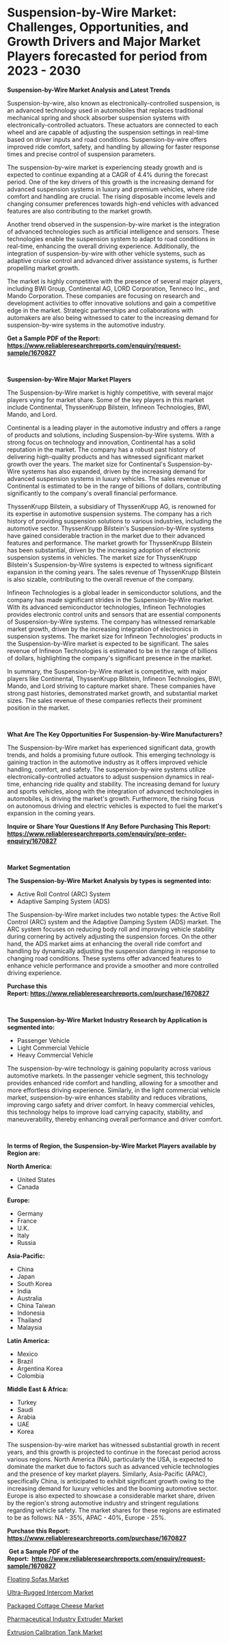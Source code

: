 <p><h1>Suspension-by-Wire Market: Challenges, Opportunities, and Growth Drivers and Major Market Players forecasted for period from 2023 - 2030</h1></p><p><strong>Suspension-by-Wire Market Analysis and Latest Trends</strong></p>
<p><p>Suspension-by-wire, also known as electronically-controlled suspension, is an advanced technology used in automobiles that replaces traditional mechanical spring and shock absorber suspension systems with electronically-controlled actuators. These actuators are connected to each wheel and are capable of adjusting the suspension settings in real-time based on driver inputs and road conditions. Suspension-by-wire offers improved ride comfort, safety, and handling by allowing for faster response times and precise control of suspension parameters.</p><p>The suspension-by-wire market is experiencing steady growth and is expected to continue expanding at a CAGR of 4.4% during the forecast period. One of the key drivers of this growth is the increasing demand for advanced suspension systems in luxury and premium vehicles, where ride comfort and handling are crucial. The rising disposable income levels and changing consumer preferences towards high-end vehicles with advanced features are also contributing to the market growth.</p><p>Another trend observed in the suspension-by-wire market is the integration of advanced technologies such as artificial intelligence and sensors. These technologies enable the suspension system to adapt to road conditions in real-time, enhancing the overall driving experience. Additionally, the integration of suspension-by-wire with other vehicle systems, such as adaptive cruise control and advanced driver assistance systems, is further propelling market growth.</p><p>The market is highly competitive with the presence of several major players, including BWI Group, Continental AG, LORD Corporation, Tenneco Inc., and Mando Corporation. These companies are focusing on research and development activities to offer innovative solutions and gain a competitive edge in the market. Strategic partnerships and collaborations with automakers are also being witnessed to cater to the increasing demand for suspension-by-wire systems in the automotive industry.</p></p>
<p><strong>Get a Sample PDF of the Report:&nbsp; <a href="https://www.reliableresearchreports.com/enquiry/request-sample/1670827">https://www.reliableresearchreports.com/enquiry/request-sample/1670827</a></strong></p>
<p>&nbsp;</p>
<p><strong>Suspension-by-Wire Major Market Players</strong></p>
<p><p>The Suspension-by-Wire market is highly competitive, with several major players vying for market share. Some of the key players in this market include Continental, ThyssenKrupp Bilstein, Infineon Technologies, BWI, Mando, and Lord. </p><p>Continental is a leading player in the automotive industry and offers a range of products and solutions, including Suspension-by-Wire systems. With a strong focus on technology and innovation, Continental has a solid reputation in the market. The company has a robust past history of delivering high-quality products and has witnessed significant market growth over the years. The market size for Continental's Suspension-by-Wire systems has also expanded, driven by the increasing demand for advanced suspension systems in luxury vehicles. The sales revenue of Continental is estimated to be in the range of billions of dollars, contributing significantly to the company's overall financial performance.</p><p>ThyssenKrupp Bilstein, a subsidiary of ThyssenKrupp AG, is renowned for its expertise in automotive suspension systems. The company has a rich history of providing suspension solutions to various industries, including the automotive sector. ThyssenKrupp Bilstein's Suspension-by-Wire systems have gained considerable traction in the market due to their advanced features and performance. The market growth for ThyssenKrupp Bilstein has been substantial, driven by the increasing adoption of electronic suspension systems in vehicles. The market size for ThyssenKrupp Bilstein's Suspension-by-Wire systems is expected to witness significant expansion in the coming years. The sales revenue of ThyssenKrupp Bilstein is also sizable, contributing to the overall revenue of the company.</p><p>Infineon Technologies is a global leader in semiconductor solutions, and the company has made significant strides in the Suspension-by-Wire market. With its advanced semiconductor technologies, Infineon Technologies provides electronic control units and sensors that are essential components of Suspension-by-Wire systems. The company has witnessed remarkable market growth, driven by the increasing integration of electronics in suspension systems. The market size for Infineon Technologies' products in the Suspension-by-Wire market is expected to be significant. The sales revenue of Infineon Technologies is estimated to be in the range of billions of dollars, highlighting the company's significant presence in the market.</p><p>In summary, the Suspension-by-Wire market is competitive, with major players like Continental, ThyssenKrupp Bilstein, Infineon Technologies, BWI, Mando, and Lord striving to capture market share. These companies have strong past histories, demonstrated market growth, and substantial market sizes. The sales revenue of these companies reflects their prominent position in the market.</p></p>
<p>&nbsp;</p>
<p><strong>What Are The Key Opportunities For Suspension-by-Wire Manufacturers?</strong></p>
<p><p>The Suspension-by-Wire market has experienced significant data, growth trends, and holds a promising future outlook. This emerging technology is gaining traction in the automotive industry as it offers improved vehicle handling, comfort, and safety. The suspension-by-wire systems utilize electronically-controlled actuators to adjust suspension dynamics in real-time, enhancing ride quality and stability. The increasing demand for luxury and sports vehicles, along with the integration of advanced technologies in automobiles, is driving the market's growth. Furthermore, the rising focus on autonomous driving and electric vehicles is expected to fuel the market's expansion in the coming years.</p></p>
<p><strong>Inquire or Share Your Questions If Any Before Purchasing This Report: <a href="https://www.reliableresearchreports.com/enquiry/pre-order-enquiry/1670827">https://www.reliableresearchreports.com/enquiry/pre-order-enquiry/1670827</a></strong></p>
<p>&nbsp;</p>
<p><strong>Market Segmentation</strong></p>
<p><strong>The Suspension-by-Wire Market Analysis by types is segmented into:</strong></p>
<p><ul><li>Active Roll Control (ARC) System</li><li>Adaptive Samping System (ADS)</li></ul></p>
<p><p>The Suspension-by-Wire market includes two notable types: the Active Roll Control (ARC) system and the Adaptive Damping System (ADS) market. The ARC system focuses on reducing body roll and improving vehicle stability during cornering by actively adjusting the suspension forces. On the other hand, the ADS market aims at enhancing the overall ride comfort and handling by dynamically adjusting the suspension damping in response to changing road conditions. These systems offer advanced features to enhance vehicle performance and provide a smoother and more controlled driving experience.</p></p>
<p><strong>Purchase this Report:&nbsp;<a href="https://www.reliableresearchreports.com/purchase/1670827">https://www.reliableresearchreports.com/purchase/1670827</a></strong></p>
<p>&nbsp;</p>
<p><strong>The Suspension-by-Wire Market Industry Research by Application is segmented into:</strong></p>
<p><ul><li>Passenger Vehicle</li><li>Light Commercial Vehicle</li><li>Heavy Commercial Vehicle</li></ul></p>
<p><p>The suspension-by-wire technology is gaining popularity across various automotive markets. In the passenger vehicle segment, this technology provides enhanced ride comfort and handling, allowing for a smoother and more effortless driving experience. Similarly, in the light commercial vehicle market, suspension-by-wire enhances stability and reduces vibrations, improving cargo safety and driver comfort. In heavy commercial vehicles, this technology helps to improve load carrying capacity, stability, and maneuverability, thereby enhancing overall performance and driver comfort.</p></p>
<p>&nbsp;</p>
<p><strong>In terms of Region, the Suspension-by-Wire Market Players available by Region are:</strong></p>
<p>
    <p> <strong> North America: </strong>
        <ul>
            <li>United States</li>
            <li>Canada</li>
        </ul>
        </p> 
    <p> <strong> Europe: </strong>
        <ul>
            <li>Germany</li>
            <li>France</li>
            <li>U.K.</li>
            <li>Italy</li>
            <li>Russia</li>
        </ul>
        </p> 
    <p> <strong> Asia-Pacific: </strong>
        <ul>
            <li>China</li>
            <li>Japan</li>
            <li>South Korea</li>
            <li>India</li>
            <li>Australia</li>
            <li>China Taiwan</li>
            <li>Indonesia</li>
            <li>Thailand</li>
            <li>Malaysia</li>
        </ul>
        </p> 
    <p> <strong> Latin America: </strong>
        <ul>
            <li>Mexico</li>
            <li>Brazil</li>
            <li>Argentina Korea</li>
            <li>Colombia</li>
        </ul>
        </p> 
    <p> <strong> Middle East & Africa: </strong>
        <ul>
            <li>Turkey</li>
            <li>Saudi</li>
            <li>Arabia</li>
            <li>UAE</li>
            <li>Korea</li>
        </ul>
    </p>
    </p>
<p><p>The suspension-by-wire market has witnessed substantial growth in recent years, and this growth is projected to continue in the forecast period across various regions. North America (NA), particularly the USA, is expected to dominate the market due to factors such as advanced vehicle technologies and the presence of key market players. Similarly, Asia-Pacific (APAC), specifically China, is anticipated to exhibit significant growth owing to the increasing demand for luxury vehicles and the booming automotive sector. Europe is also expected to showcase a considerable market share, driven by the region's strong automotive industry and stringent regulations regarding vehicle safety. The market shares for these regions are estimated to be as follows: NA - 35%, APAC - 40%, Europe - 25%.</p></p>
<p><strong>Purchase this Report: <a href="https://www.reliableresearchreports.com/purchase/1670827">https://www.reliableresearchreports.com/purchase/1670827</a></strong></p>
<p>&nbsp;<strong>Get a Sample PDF of the Report:&nbsp;&nbsp;<a href="https://www.reliableresearchreports.com/enquiry/request-sample/1670827">https://www.reliableresearchreports.com/enquiry/request-sample/1670827</a></strong></p>
<p><strong></strong></p>
<p><p><a href="https://github.com/RoccoManning/Market-Research-Report-List-2/blob/main/floating-sofas-market.md">Floating Sofas Market</a></p><p><a href="https://medium.com/@odellernser/ultra-rugged-intercom-market-analysis-and-sze-forecasted-for-period-from-2023-to-2030-c563ec78708a">Ultra-Rugged Intercom Market</a></p><p><a href="https://medium.com/@jeffrystehr/packaged-cottage-cheese-market-analysis-and-sze-forecasted-for-period-from-2023-to-2030-4538644b1d7f">Packaged Cottage Cheese Market</a></p><p><a href="https://www.linkedin.com/pulse/pharmaceutical-industry-extruder-market-size-growth-forecast/">Pharmaceutical Industry Extruder Market</a></p><p><a href="https://www.linkedin.com/pulse/extrusion-calibration-tank-market-research-report-unlocks/">Extrusion Calibration Tank Market</a></p></p>